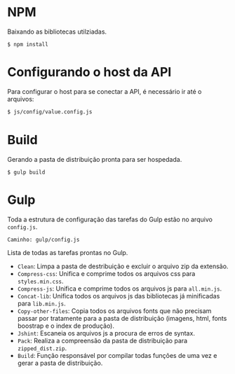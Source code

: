 # NPM
Baixando as bibliotecas utilziadas.
```
$ npm install
```

# Configurando o host da API
Para configurar o host para se conectar a API, é necessário ir até o arquivos:
```sh
$ js/config/value.config.js
```

# Build
Gerando a pasta de distribuição pronta para ser hospedada.

```
$ gulp build
```

# Gulp
Toda a estrutura de configuração das tarefas do Gulp estão no arquivo ```config.js```.

```
Caminho: gulp/config.js
```

Lista de todas as tarefas prontas no Gulp.

- ```Clean```: Limpa a pasta de destribuição e excluir o arquivo zip da extensão.
- ```Compress-css```: Unifica e comprime todos os arquivos css para ```styles.min.css```.
- ```Compress-js```: Unifica e comprime todos os arquivos js para ```all.min.js```.
- ```Concat-lib```: Unifica todos os arquivos js das bibliotecas já minificadas para ```lib.min.js```.
- ```Copy-other-files```: Copia todos os arquivos fonts que não precisam passar por tratamente para a pasta de distribuição (imagens, html, fonts boostrap e o index de produção).
- ```Jshint```: Escaneia os arquivos js a procura de erros de syntax.
- ```Pack```: Realiza a compreensão da pasta de distribuição para ```zipped_dist.zip```.
- ```Build```: Função responsável por compilar todas funções de uma vez e gerar a pasta de distribuição.
